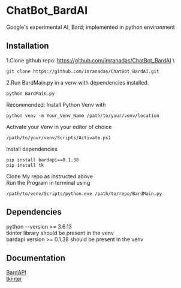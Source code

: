 
# ChatBot_BardAI

Google's experimental AI, Bard; implemented in python environment



## Installation

1.Clone github repo: https://github.com/imranadas/ChatBot_BardAI \
```
git clone https://github.com/imranadas/ChatBot_BardAI.git
```
2.Run BardMain.py in a venv with dependencies installed.
```
python BardMain.py
```
Recommended:
Install Python Venv with 
```
python venv -m Your_Venv_Name /path/to/your/venv/location
```
Activate your Venv in your editor of choice
```
/path/to/your/venv/Scripts/Activate.ps1
```
Install dependencies
```
pip install bardapi==0.1.38
pip install tk
```
Clone My repo as instructed above\
Run the Program in terminal using
```
/path/to/venv/Scripts/python.exe /path/to/repo/BardMain.py
```
## Dependencies
python --version >= 3.6.13\
tkinter library should be present in the venv\
bardapi version >= 0.1.38 should be present in the venv
## Documentation

[BardAPI](https://pypi.org/project/bardapi/)\
[tkinter](https://docs.python.org/3/library/tkinter.html)


